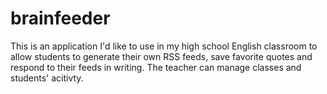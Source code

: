 # brainfeeder

This is an application I'd like to use in my high school English classroom to allow students to generate their own RSS feeds, save favorite quotes and respond to their feeds in writing. The teacher can manage classes and students' acitivty.